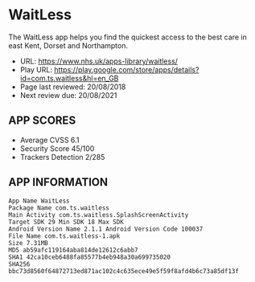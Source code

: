# WaitLess

The WaitLess app helps you find the quickest access to the best care in east Kent, Dorset and Northampton. 

* URL: https://www.nhs.uk/apps-library/waitless/
* Play URL: https://play.google.com/store/apps/details?id=com.ts.waitless&hl=en_GB
* Page last reviewed: 20/08/2018
* Next review due: 20/08/2021

## APP SCORES

* Average CVSS 6.1
* Security Score 45/100
* Trackers Detection 2/285

## APP INFORMATION

```
App Name WaitLess
Package Name com.ts.waitless
Main Activity com.ts.waitless.SplashScreenActivity
Target SDK 29 Min SDK 18 Max SDK
Android Version Name 2.1.1 Android Version Code 100037
File Name com.ts.waitless-1.apk
Size 7.31MB
MD5 ab59afc119164aba814de12612c6abb7
SHA1 42ca10ceb6488fa85577b4eb948a30a699735020
SHA256 bbc73d8560f64872713ed871ac102c4c635ece49e5f59f8afd4b6c73a85df13f
```